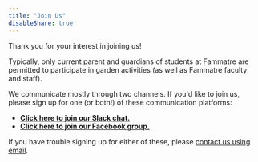 ```yaml
---
title: "Join Us"
disableShare: true
---
```


Thank you for your interest in joining us!

Typically, only current parent and guardians of students at Fammatre are
permitted to participate in garden activities (as well as Fammatre faculty and
staff).

We communicate mostly through two channels. If you'd like to join us, please
sign up for one (or both!) of these communication platforms:

* **[Click here to join our Slack chat.](https://garden.fammatre.org/chat)**
* **[Click here to join our Facebook group.](https://facebook.com/groups/fammatre)**

If you have trouble signing up for either of these, please [contact us using email](mailto:garden-join-issues@fammatre.org).
